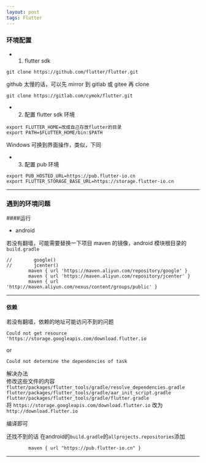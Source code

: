 ```yaml
---
layout: post
tags: Flutter
---
```


### 环境配置

- 1. flutter sdk
```
git clone https://github.com/flutter/flutter.git
```

github 太慢的话，可以先 mirror 到 gitlab 或 gitee 再 clone
```
git clone https://gitlab.com/cymok/flutter.git
```

- 2. 配置 flutter sdk 环境
```
export FLUTTER_HOME=改成自己存放flutter的目录
export PATH=$FLUTTER_HOME/bin:$PATH
```

Windows 可换到界面操作，类似，下同

- 3. 配置 pub 环境
```
export PUB_HOSTED_URL=https://pub.flutter-io.cn
export FLUTTER_STORAGE_BASE_URL=https://storage.flutter-io.cn
```

---

### 遇到的环境问题 

####运行

- android

若没有翻墙，可能需要替换一下项目 maven 的镜像，android 模块根目录的 `build.gradle`
```
//        google()
//        jcenter()
        maven { url 'https://maven.aliyun.com/repository/google' }
        maven { url 'https://maven.aliyun.com/repository/jcenter' }
        maven { url 'http://maven.aliyun.com/nexus/content/groups/public' }
```

---

#### 依赖

若没有翻墙，依赖的地址可能访问不到的问题

`Could not get resource 'https://storage.googleapis.com/download.flutter.io`

or

`Could not determine the dependencies of task`

解决办法  
修改这些文件的内容  
`flutter/packages/flutter_tools/gradle/resolve_dependencies.gradle`  
`flutter/packages/flutter_tools/gradle/aar_init_script.gradle`  
`flutter/packages/flutter_tools/gradle/flutter.gradle`  
将
`https://storage.googleapis.com/download.flutter.io`
改为
`http://download.flutter.io`  

编译即可


还找不到的话 在android的`build.gradle`的`allprojects.repositories`添加
```
		maven { url "https://pub.flutter-io.cn" }
```

---

